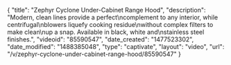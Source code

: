{
    "title": "Zephyr Cyclone Under-Cabinet Range Hood",
    "description": "Modern, clean lines provide a perfect\ncomplement to any interior, while centrifugal\nblowers liquefy cooking residue\nwithout complex filters to make clean\nup a snap. Available in black, white and\nstainless steel finishes.",
    "videoid": "85590547",
    "date_created": "1477523302",
    "date_modified": "1488385048",
    "type": "captivate",
    "layout": "video",
    "url": "\/v\/zephyr-cyclone-under-cabinet-range-hood\/85590547"
}